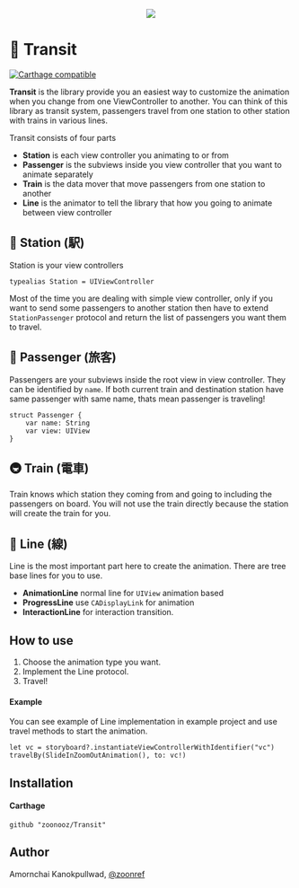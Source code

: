 <p align="center"><img src="https://raw.githubusercontent.com/zoonooz/Transit/master/Transit.jpg"/></p>

# 🚃 Transit
[![Carthage compatible](https://img.shields.io/badge/Carthage-compatible-4BC51D.svg?style=flat)](https://github.com/Carthage/Carthage)


**Transit** is the library provide you an easiest way to customize the animation when you change from one ViewController to another. You can think of this library as transit system, passengers travel from one station to other station with trains in various lines.

Transit consists of four parts
- **Station** is each view controller you animating to or from
- **Passenger** is the subviews inside you view controller that you want to animate separately
- **Train** is the data mover that move passengers from one station to another
- **Line** is the animator to tell the library that how you going to animate between view controller

## 🚉 Station (駅)
Station is your view controllers
```
typealias Station = UIViewController
```
Most of the time you are dealing with simple view controller, only if you want to send some passengers to another station then have to extend `StationPassenger` protocol and return the list of passengers you want them to travel.

## 👫 Passenger (旅客)
Passengers are your subviews inside the root view in view controller. They can be identified by `name`. If both current train and destination station have same passenger with same name, thats mean passenger is traveling!
```
struct Passenger {
    var name: String
    var view: UIView
}
```

## 🚇 Train (電車)
Train knows which station they coming from and going to including the passengers on board. You will not use the train directly because the station will create the train for you.

## 🚦 Line (線)
Line is the most important part here to create the animation. There are tree base lines for you to use.
- **AnimationLine** normal line for `UIView` animation based
- **ProgressLine** use `CADisplayLink` for animation
- **InteractionLine** for interaction transition.

## How to use
1. Choose the animation type you want.
2. Implement the Line protocol.
3. Travel!

#### Example
You can see example of Line implementation in example project and use travel methods to start the animation.
```
let vc = storyboard?.instantiateViewControllerWithIdentifier("vc")
travelBy(SlideInZoomOutAnimation(), to: vc!)
```

## Installation
#### Carthage
```
github "zoonooz/Transit"
```
## Author
Amornchai Kanokpullwad, [@zoonref](https://twitter.com/zoonref)
